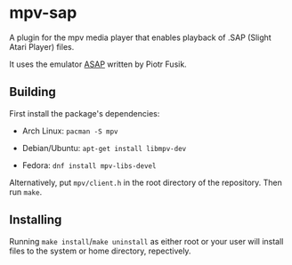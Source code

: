 # mpv-sap
A plugin for the mpv media player that enables playback of .SAP (Slight Atari Player) files.

It uses the emulator [ASAP](http://asap.sourceforge.net/) written by Piotr
Fusik.

## Building

First install the package's dependencies:

* Arch Linux: `pacman -S mpv`

* Debian/Ubuntu: `apt-get install libmpv-dev`

* Fedora: `dnf install mpv-libs-devel`

Alternatively, put `mpv/client.h` in the root directory of the
repository. Then run `make`.

## Installing

Running `make install`/`make uninstall` as either root or your user will
install files to the system or home directory, repectively.
